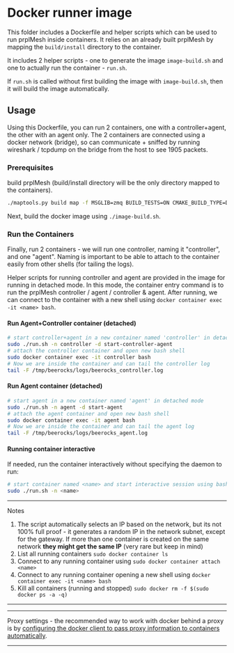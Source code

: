 # Docker runner image

This folder includes a Dockerfile and helper scripts which can be used to run prplMesh inside containers.
It relies on an already built prplMesh by mapping the `build/install` directory to the container.

It includes 2 helper scripts - one to generate the image `image-build.sh` and one to actually run the container - `run.sh`.

If `run.sh` is called without first building the image with `image-build.sh`, then it will build the image automatically.

## Usage

Using this Dockerfile, you can run 2 containers, one with a controller+agent, the
other with an agent only.
The 2 containers are connected using a docker network (bridge), so can
communicate + sniffed by running wireshark / tcpdump on the bridge from the host to see 1905
packets.

### Prerequisites

build prplMesh (build/install directory will be the only directory mapped to the
containers).

```bash
./maptools.py build map -f MSGLIB=zmq BUILD_TESTS=ON CMAKE_BUILD_TYPE=Debug
```

Next, build the docker image using `./image-build.sh`.

### Run the Containers

Finally, run 2 containers - we will run one controller, naming it "controller", and one "agent".
Naming is important to be able to attach to the container easily from other shells (for tailing the logs).

Helper scripts for running controller and agent are provided in the image for running in detached mode.
In this mode, the container entry command is to run the prplMesh controller / agent / controller & agent.
After running, we can connect to the container with a new shell using `docker container exec -it <name> bash`.

#### Run Agent+Controller container (detached)

```bash
# start controller+agent in a new container named 'controller' in detached mode
sudo ./run.sh -n controller -d start-controller-agent
# attach the controller container and open new bash shell
sudo docker container exec -it controller bash
# Now we are inside the container and can tail the controller log
tail -F /tmp/beerocks/logs/beerocks_controller.log
```

#### Run Agent container (detached)

```bash
# start agent in a new container named 'agent' in detached mode
sudo ./run.sh -n agent -d start-agent
# attach the agent container and open new bash shell
sudo docker container exec -it agent bash
# Now we are inside the container and can tail the agent log
tail -F /tmp/beerocks/logs/beerocks_agent.log
```

#### Running container interactive

If needed, run the container interactively without specifying the daemon to run:

```bash
# start container named <name> and start interactive session using bash (supplied by the image)
sudo ./run.sh -n <name>
```

---

Notes

1. The script automatically selects an IP based on the network, but its not 100% full proof - it generates a random IP in the network subnet, except for the gateway. If more than one container is created on the same network **they might get the same IP** (very rare but keep in mind)
2. List all running containers `sudo docker container ls`
3. Connect to any running container using `sudo docker container attach <name>`
4. Connect to any running container opening a new shell using `docker container exec -it <name> bash`
5. Kill all containers (running and stopped) `sudo docker rm -f $(sudo docker ps -a -q)` 

---

---

Proxy settings - the recommended way to work with docker behind a proxy is by [configuring the docker client to pass proxy information to containers automatically](https://docs.docker.com/network/proxy/).

---
